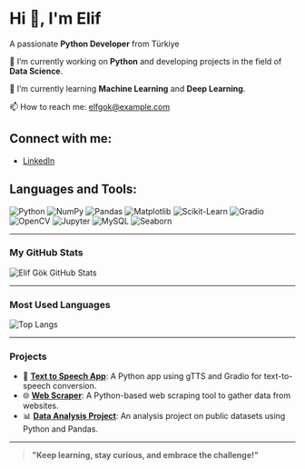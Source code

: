 # Hi 👋, I'm Elif
A passionate **Python Developer** from Türkiye

🔭 I’m currently working on **Python** and developing projects in the field of **Data Science**.

🌱 I’m currently learning **Machine Learning** and **Deep Learning**.

📫 How to reach me: [elfgok@example.com](mailto:elfgok@example.com)

## Connect with me:
- [LinkedIn](https://www.linkedin.com/in/elfgk/)


## Languages and Tools:
![Python](https://img.shields.io/badge/Python-3776AB?style=for-the-badge&logo=python&logoColor=white)
![NumPy](https://img.shields.io/badge/NumPy-013243?style=for-the-badge&logo=numpy&logoColor=white)
![Pandas](https://img.shields.io/badge/Pandas-150458?style=for-the-badge&logo=pandas&logoColor=white)
![Matplotlib](https://img.shields.io/badge/Matplotlib-003B57?style=for-the-badge&logo=matplotlib&logoColor=white)
![Scikit-Learn](https://img.shields.io/badge/Scikit--Learn-F7931E?style=for-the-badge&logo=scikit-learn&logoColor=white)
![Gradio](https://img.shields.io/badge/Gradio-61D4F1?style=for-the-badge&logo=gradio&logoColor=white)
![OpenCV](https://img.shields.io/badge/OpenCV-5C3EE8?style=for-the-badge&logo=opencv&logoColor=white)
![Jupyter](https://img.shields.io/badge/Jupyter-DA5BDA?style=for-the-badge&logo=jupyter&logoColor=white)
![MySQL](https://img.shields.io/badge/MySQL-4479A1?style=for-the-badge&logo=mysql&logoColor=white)
![Seaborn](https://img.shields.io/badge/Seaborn-9E2A2F?style=for-the-badge&logo=seaborn&logoColor=white)



---

### My GitHub Stats

![Elif Gök GitHub Stats](https://github-readme-stats.vercel.app/api?username=elfgk&show_icons=true&count_private=true&hide=prs&theme=radical)

---

### Most Used Languages

![Top Langs](https://github-readme-stats.vercel.app/api/top-langs/?username=elfgk&langs_count=5&layout=compact)

---

### Projects

- 🚀 [**Text to Speech App**](https://github.com/elfgk/text-to-speech-app): A Python app using gTTS and Gradio for text-to-speech conversion.
- 🌐 [**Web Scraper**](https://github.com/elfgk/web-scraper): A Python-based web scraping tool to gather data from websites.
- 📊 [**Data Analysis Project**](https://github.com/elfgk/data-analysis): An analysis project on public datasets using Python and Pandas.

---

> **"Keep learning, stay curious, and embrace the challenge!"**
